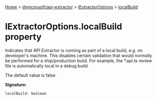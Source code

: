 [Home](./index) &gt; [@microsoft/api-extractor](./api-extractor.md) &gt; [IExtractorOptions](./api-extractor.iextractoroptions.md) &gt; [localBuild](./api-extractor.iextractoroptions.localbuild.md)

# IExtractorOptions.localBuild property

Indicates that API Extractor is running as part of a local build, e.g. on developer's machine. This disables certain validation that would normally be performed for a ship/production build. For example, the \*.api.ts review file is automatically local in a debug build.

The default value is false.

**Signature:**
```javascript
localBuild: boolean
```
